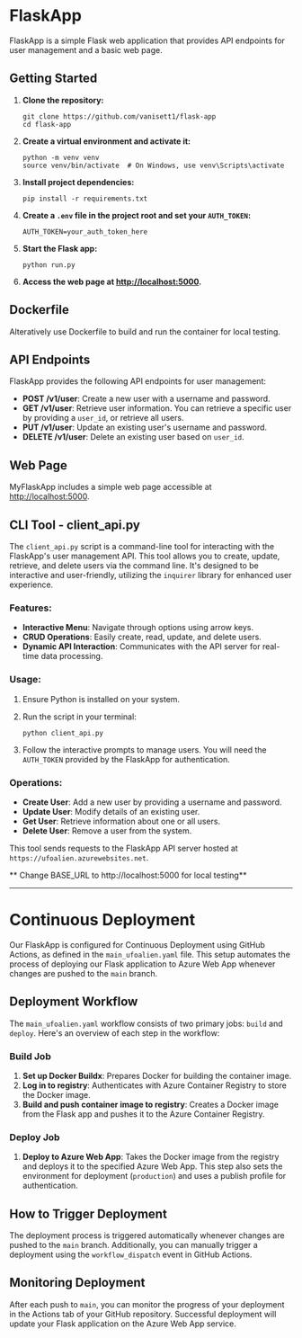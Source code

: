 

# FlaskApp

FlaskApp is a simple Flask web application that provides API endpoints for user management and a basic web page.

## Getting Started

1. **Clone the repository:**

   ```
   git clone https://github.com/vanisett1/flask-app
   cd flask-app
   ```

2. **Create a virtual environment and activate it:**

   ```
   python -m venv venv
   source venv/bin/activate  # On Windows, use venv\Scripts\activate
   ```

3. **Install project dependencies:**

   ```
   pip install -r requirements.txt
   ```

4. **Create a `.env` file in the project root and set your `AUTH_TOKEN`:**

   ```
   AUTH_TOKEN=your_auth_token_here
   ```

5. **Start the Flask app:**

   ```
   python run.py
   ```

6. **Access the web page at [http://localhost:5000](http://localhost:5000).**

## Dockerfile

Alteratively use Dockerfile to build and run the container for local testing.

## API Endpoints

FlaskApp provides the following API endpoints for user management:

- **POST /v1/user**: Create a new user with a username and password.
- **GET /v1/user**: Retrieve user information. You can retrieve a specific user by providing a `user_id`, or retrieve all users.
- **PUT /v1/user**: Update an existing user's username and password.
- **DELETE /v1/user**: Delete an existing user based on `user_id`.

## Web Page

MyFlaskApp includes a simple web page accessible at [http://localhost:5000](http://localhost:5000).


## CLI Tool - client_api.py

The `client_api.py` script is a command-line tool for interacting with the FlaskApp's user management API. This tool allows you to create, update, retrieve, and delete users via the command line. It's designed to be interactive and user-friendly, utilizing the `inquirer` library for enhanced user experience.

### Features:

- **Interactive Menu**: Navigate through options using arrow keys.
- **CRUD Operations**: Easily create, read, update, and delete users.
- **Dynamic API Interaction**: Communicates with the API server for real-time data processing.

### Usage:

1. Ensure Python is installed on your system.
2. Run the script in your terminal:

   ```
   python client_api.py
   ```

3. Follow the interactive prompts to manage users. You will need the `AUTH_TOKEN` provided by the FlaskApp for authentication.

### Operations:

- **Create User**: Add a new user by providing a username and password.
- **Update User**: Modify details of an existing user.
- **Get User**: Retrieve information about one or all users.
- **Delete User**: Remove a user from the system.

This tool sends requests to the FlaskApp API server hosted at `https://ufoalien.azurewebsites.net`.

** Change BASE_URL to http://localhost:5000 for local testing**


---

# Continuous Deployment

Our FlaskApp is configured for Continuous Deployment using GitHub Actions, as defined in the `main_ufoalien.yaml` file. This setup automates the process of deploying our Flask application to Azure Web App whenever changes are pushed to the `main` branch.

## Deployment Workflow

The `main_ufoalien.yaml` workflow consists of two primary jobs: `build` and `deploy`. Here's an overview of each step in the workflow:

### Build Job

1. **Set up Docker Buildx**: Prepares Docker for building the container image.
2. **Log in to registry**: Authenticates with Azure Container Registry to store the Docker image.
3. **Build and push container image to registry**: Creates a Docker image from the Flask app and pushes it to the Azure Container Registry.

### Deploy Job

1. **Deploy to Azure Web App**: Takes the Docker image from the registry and deploys it to the specified Azure Web App. This step also sets the environment for deployment (`production`) and uses a publish profile for authentication.


## How to Trigger Deployment

The deployment process is triggered automatically whenever changes are pushed to the `main` branch. Additionally, you can manually trigger a deployment using the `workflow_dispatch` event in GitHub Actions.

## Monitoring Deployment

After each push to `main`, you can monitor the progress of your deployment in the Actions tab of your GitHub repository. Successful deployment will update your Flask application on the Azure Web App service.
